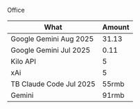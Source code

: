 Office


| What                    | Amount |
| ----------------------- | ------ |
| Google Gemini Aug 2025  | 31.13  |
| Google Gemini Jul 2025  | 0.11   |
| Kilo API                | 5      |
| xAi                     | 5      |
| TB Claude Code Jul 2025 | 55rmb  |
| Gemini                  | 91rmb  |
